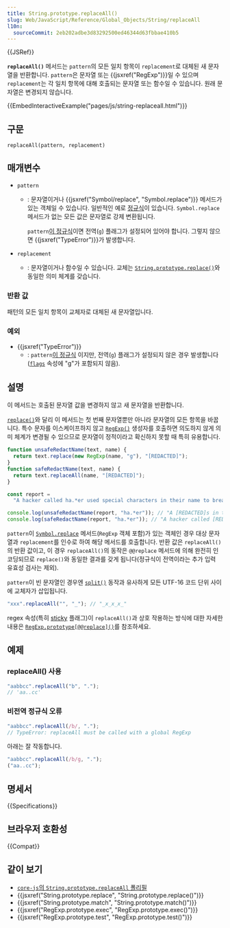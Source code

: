 ```yaml
---
title: String.prototype.replaceAll()
slug: Web/JavaScript/Reference/Global_Objects/String/replaceAll
l10n:
  sourceCommit: 2eb202adbe3d83292500ed46344d63fbbae410b5
---
```


{{JSRef}}

**`replaceAll()`** 메서드는 `pattern`의 모든 일치 항목이 `replacement`로 대체된 새 문자열을 반환합니다. `pattern`은 문자열 또는 {{jsxref("RegExp")}}일 수 있으며 `replacement`는 각 일치 항목에 대해 호출되는 문자열 또는 함수일 수 있습니다. 원래 문자열은 변경되지 않습니다.

{{EmbedInteractiveExample("pages/js/string-replaceall.html")}}

## 구문

```js-nolint
replaceAll(pattern, replacement)
```

## 매개변수

- `pattern`
  - : 문자열이거나 {{jsxref("Symbol/replace", "Symbol.replace")}} 메서드가 있는 객체일 수 있습니다. 일반적인 예로 [정규식](/ko/docs/Web/JavaScript/Reference/Global_Objects/RegExp)이 있습니다. `Symbol.replace` 메서드가 없는 모든 값은 문자열로 강제 변환됩니다.

    `pattern`[이 정규식](/ko/docs/Web/JavaScript/Reference/Global_Objects/String/includes)이면 전역(`g`) 플래그가 설정되어 있어야 합니다. 그렇지 않으면 {{jsxref("TypeError")}}가 발생합니다.

- `replacement`
  - : 문자열이거나 함수일 수 있습니다. 교체는 [`String.prototype.replace()`](/ko/docs/Web/JavaScript/Reference/Global_Objects/String/replace)와 동일한 의미 체계를 갖습니다.

### 반환 값

패턴의 모든 일치 항목이 교체자로 대체된 새 문자열입니다.

### 예외

- {{jsxref("TypeError")}}
  - : `pattern`[이 정규식](/ko/docs/Web/JavaScript/Reference/Global_Objects/RegExp#special_handling_for_regexes) 이지만, 전역(`g`) 플래그가 설정되지 않은 경우 발생합니다([`flags`](/ko/docs/Web/JavaScript/Reference/Global_Objects/RegExp/flags) 속성에 "g"가 포함되지 않음).

## 설명

이 메서드는 호출된 문자열 값을 변경하지 않고 새 문자열을 반환합니다.

[`replace()`](/ko/docs/Web/JavaScript/Reference/Global_Objects/String/replace)와 달리 이 메서드는 첫 번째 문자열뿐만 아니라 문자열의 모든 항목을 바꿉니다. 특수 문자를 이스케이프하지 않고 [`RegExp()`](/ko/docs/Web/JavaScript/Reference/Global_Objects/RegExp/RegExp) 생성자를 호출하면 의도하지 않게 의미 체계가 변경될 수 있으므로 문자열이 정적이라고 확신하지 못할 때 특히 유용합니다.

```js
function unsafeRedactName(text, name) {
  return text.replace(new RegExp(name, "g"), "[REDACTED]");
}
function safeRedactName(text, name) {
  return text.replaceAll(name, "[REDACTED]");
}

const report =
  "A hacker called ha.*er used special characters in their name to breach the system.";

console.log(unsafeRedactName(report, "ha.*er")); // "A [REDACTED]s in their name to breach the system."
console.log(safeRedactName(report, "ha.*er")); // "A hacker called [REDACTED] used special characters in their name to breach the system."
```

`pattern`이 [`Symbol.replace`](/ko/docs/Web/JavaScript/Reference/Global_Objects/Symbol/replace) 메서드(`RegExp` 객체 포함)가 있는 객체인 경우 대상 문자열과 `replacement`를 인수로 하여 해당 메서드를 호출합니다. 반환 값은 `replaceAll()`의 반환 값이고, 이 경우 `replaceAll()`의 동작은 `@@replace` 메서드에 의해 완전히 인코딩되므로 `replace()`와 동일한 결과를 갖게 됩니다(정규식이 전역이라는 추가 입력 유효성 검사는 제외).

`pattern`이 빈 문자열인 경우엔 [`split()`](/ko/docs/Web/JavaScript/Reference/Global_Objects/String/split) 동작과 유사하게 모든 UTF-16 코드 단위 사이에 교체자가 삽입됩니다.

```js
"xxx".replaceAll("", "_"); // "_x_x_x_"
```

regex 속성(특히 [sticky](/ko/docs/Web/JavaScript/Reference/Global_Objects/RegExp/sticky) 플래그)이 `replaceAll()`과 상호 작용하는 방식에 대한 자세한 내용은 [`RegExp.prototype[@@replace]()`](/ko/docs/Web/JavaScript/Reference/Global_Objects/RegExp/@@replace)를 참조하세요.

## 예제

### replaceAll() 사용

```js
"aabbcc".replaceAll("b", ".");
// 'aa..cc'
```

### 비전역 정규식 오류

```js example-bad
"aabbcc".replaceAll(/b/, ".");
// TypeError: replaceAll must be called with a global RegExp
```

아래는 잘 작동합니다.

```js example-good
"aabbcc".replaceAll(/b/g, ".");
("aa..cc");
```

## 명세서

{{Specifications}}

## 브라우저 호환성

{{Compat}}

## 같이 보기

- [`core-js`의 `String.prototype.replaceAll` 폴리필](https://github.com/zloirock/core-js#ecmascript-string-and-regexp)
- {{jsxref("String.prototype.replace", "String.prototype.replace()")}}
- {{jsxref("String.prototype.match", "String.prototype.match()")}}
- {{jsxref("RegExp.prototype.exec", "RegExp.prototype.exec()")}}
- {{jsxref("RegExp.prototype.test", "RegExp.prototype.test()")}}
